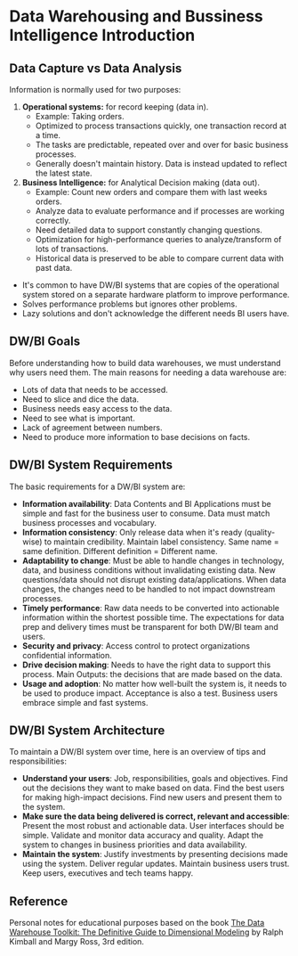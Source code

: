 
# Data Warehousing and Bussiness Intelligence Introduction

## Data Capture vs Data Analysis

Information is normally used for two purposes:

1. **Operational systems:** for record keeping (data in).
    - Example: Taking orders.
    - Optimized to process transactions quickly, one transaction record at a time.
    - The tasks are predictable, repeated over and over for basic business processes.
    - Generally doesn't maintain history. Data is instead updated to reflect the latest state.
2. **Business Intelligence:** for Analytical Decision making (data out).
    - Example: Count new orders and compare them with last weeks orders.
    - Analyze data to evaluate performance and if processes are working correctly.
    - Need detailed data to support constantly changing questions.
    - Optimization for high-performance queries to analyze/transform of lots of transactions.
    - Historical data is preserved to be able to compare current data with past data.

- It's common to have DW/BI systems that are copies of the operational system stored on a separate hardware platform to improve performance. 
- Solves performance problems but ignores other problems. 
- Lazy solutions and don't acknowledge the different needs BI users have.

## DW/BI Goals

Before understanding how to build data warehouses, we must understand why users need them. The main reasons for needing a data warehouse are:

- Lots of data that needs to be accessed.
- Need to slice and dice the data.
- Business needs easy access to the data.
- Need to see what is important.
- Lack of agreement between numbers.
- Need to produce more information to base decisions on facts.

## DW/BI System Requirements

The basic requirements for a DW/BI system are:

- **Information availability**: Data Contents and BI Applications must be simple and fast for the business user to consume. Data must match business processes and vocabulary.
- **Information consistency**: Only release data when it's ready (quality-wise) to maintain credibility. Maintain label consistency. Same name = same definition. Different definition = Different name.
- **Adaptability to change**: Must be able to handle changes in technology, data, and business conditions without invalidating existing data. New questions/data should not disrupt existing data/applications. When data changes, the changes need to be handled to not impact downstream processes.
- **Timely performance**: Raw data needs to be converted into actionable information within the shortest possible time. The expectations for data prep and delivery times must be transparent for both DW/BI team and users.
- **Security and privacy**: Access control to protect organizations confidential information.
- **Drive decision making**: Needs to have the right data to support this process. Main Outputs: the decisions that are made based on the data.
- **Usage and adoption**:  No matter how well-built the system is, it needs to be used to produce impact. Acceptance is also a test. Business users embrace simple and fast systems.

## DW/BI System Architecture

To maintain a DW/BI system over time, here is an overview of tips and responsibilities:

- **Understand your users**: Job, responsibilities, goals and objectives. Find out the decisions they want to make based on data. Find the best users for making high-impact decisions. Find new users and present them to the system.
- **Make sure the data being delivered is correct, relevant and accessible**: Present the most robust and actionable data. User interfaces should be simple. Validate and monitor data accuracy and quality. Adapt the system to changes in business priorities and data availability.
- **Maintain the system**: Justify investments by presenting decisions made using the system. Deliver regular updates. Maintain business users trust. Keep users, executives and tech teams happy.

## Reference

Personal notes for educational purposes based on the book [The Data Warehouse Toolkit: The Definitive Guide to Dimensional Modeling](https://www.amazon.com/Data-Warehouse-Toolkit-Definitive-Dimensional/dp/1118530802) by Ralph Kimball and Margy Ross, 3rd edition.
